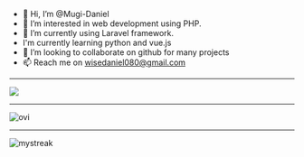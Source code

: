 - 👋 Hi, I’m @Mugi-Daniel
- 👀 I’m interested in web development using PHP. 
- 🌱 I’m currently using Laravel framework.
- I'm currently learning python and vue.js
- 💞️ I’m looking to collaborate on github for many projects
- 📫 Reach me on wisedaniel080@gmail.com 


<hr>
<img 
   src="https://github-readme-stats.vercel.app/api?username=Mugi-Daniel&show_icons=true&theme=tokyonight" 
/>
<hr>
<img src="https://github-readme-stats.vercel.app/api/top-langs?username=Mugi-Daniel&show_icons=true&locale=en&layout=compact&theme=chartreuse-dark" alt="ovi" />
<hr>
<img src="https://github-readme-streak-stats.herokuapp.com/?user=Mugi-Daniel&theme=tokyonight" alt="mystreak"/>
